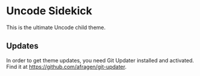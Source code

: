 # Uncode Sidekick
This is the ultimate Uncode child theme.

## Updates
In order to get theme updates, you need Git Updater installed and activated. Find it at https://github.com/afragen/git-updater.